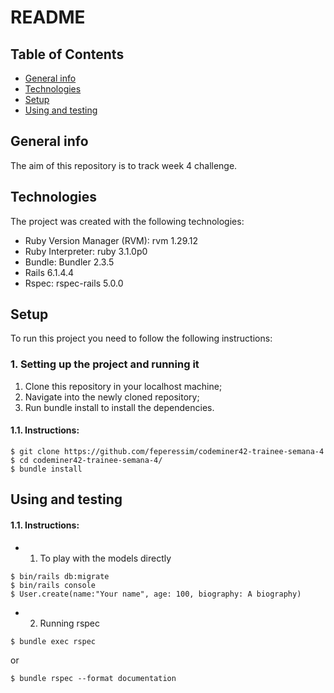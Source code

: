 # README

## Table of Contents
* [General info](#general-info)
* [Technologies](#technologies)
* [Setup](#setup)
* [Using and testing](#using-and-testing)

## General info

The aim of this repository is to track week 4 challenge. 

## Technologies

The project was created with the following technologies:

* Ruby Version Manager (RVM): rvm 1.29.12
* Ruby Interpreter: ruby 3.1.0p0
* Bundle: Bundler 2.3.5
* Rails 6.1.4.4
* Rspec: rspec-rails  5.0.0

## Setup
To run this project you need to follow the following instructions:

### 1. Setting up the project and running it
1. Clone this repository in your localhost machine;
2. Navigate into the newly cloned repository;
3. Run bundle install to install the dependencies.

#### 1.1. Instructions:
```console
$ git clone https://github.com/feperessim/codeminer42-trainee-semana-4
$ cd codeminer42-trainee-semana-4/
$ bundle install
```

## Using and testing

#### 1.1. Instructions:

* 1. To play with the models directly

```console
$ bin/rails db:migrate
$ bin/rails console
$ User.create(name:"Your name", age: 100, biography: A biography)
```

* 2. Running rspec 

```console
$ bundle exec rspec
```
or

```console
$ bundle rspec --format documentation
```

